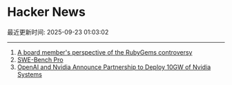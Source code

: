 # Hacker News

最近更新时间: 2025-09-23 01:03:02

--- 
1. [A board member's perspective of the RubyGems controversy](https://apiguy.substack.com/p/a-board-members-perspective-of-the) 
2. [SWE-Bench Pro](https://github.com/scaleapi/SWE-bench_Pro-os) 
3. [OpenAI and Nvidia Announce Partnership to Deploy 10GW of Nvidia Systems](https://openai.com/index/openai-nvidia-systems-partnership/) 
